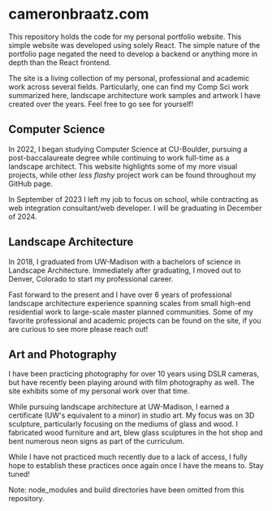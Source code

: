 # cameronbraatz.com
This repository holds the code for my personal portfolio website. This simple website was developed using solely React. The simple nature of the portfolio page negated the need to develop a backend or anything more in depth than the React frontend.

The site is a living collection of my personal, professional and academic work across several fields. Particularly, one can find my Comp Sci work summarized here, landscape architecture work samples and artwork I have created over the years. Feel free to go see for yourself!

## Computer Science
In 2022, I began studying Computer Science at CU-Boulder, pursuing a post-baccalaureate degree while continuing to work full-time as a landscape architect. This website highlights some of my more visual projects, while other <i>less flashy</i> project work can be found throughout my GitHub page.

In September of 2023 I left my job to focus on school, while contracting as web integration consultant/web developer. I will be graduating in December of 2024.

## Landscape Architecture
In 2018, I graduated from UW-Madison with a bachelors of science in Landscape Architecture. Immediately after graduating, I moved out to Denver, Colorado to start my professional career.

Fast forward to the present and I have over 6 years of professional landscape architecture experience spanning scales from small high-end residential work to large-scale master planned communities. Some of my favorite professional and academic projects can be found on the site, if you are curious to see more please reach out!

## Art and Photography
I have been practicing photography for over 10 years using DSLR cameras, but have recently been playing around with film photography as well. The site exhibits some of my personal work over that time.

While pursuing landscape architecture at UW-Madison, I earned a certificate (UW's equivalent to a minor) in studio art. My focus was on 3D sculpture, particularly focusing on the mediums of glass and wood. I fabricated wood furniture and art, blew glass sculptures in the hot shop and bent numerous neon signs as part of the curriculum.

While I have not practiced much recently due to a lack of access, I fully hope to establish these practices once again once I have the means to. Stay tuned!

Note: node_modules and build directories have been omitted from this repository. 

